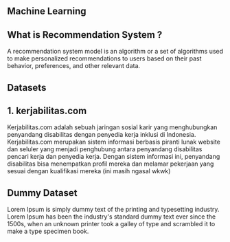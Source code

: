 ## Machine Learning
## What is Recommendation System ?

A recommendation system model is an algorithm or a set of algorithms used to make personalized recommendations to users based on their past behavior, preferences, and other relevant data.

## Datasets
## 1. kerjabilitas.com 
Kerjabilitas.com adalah sebuah jaringan sosial karir yang menghubungkan penyandang disabilitas dengan penyedia kerja inklusi di Indonesia. Kerjabilitas.com merupakan sistem informasi berbasis piranti lunak website dan seluler yang menjadi penghubung antara penyandang disabilitas pencari kerja dan penyedia kerja. Dengan sistem informasi ini, penyandang disabilitas bisa menempatkan profil mereka dan melamar pekerjaan yang sesuai dengan kualifikasi mereka (ini masih ngasal wkwk)

## Dummy Dataset
Lorem Ipsum is simply dummy text of the printing and typesetting industry. Lorem Ipsum has been the industry's standard dummy text ever since the 1500s, when an unknown printer took a galley of type and scrambled it to make a type specimen book.
